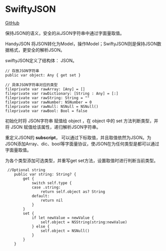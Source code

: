 # SwiftyJSON

[GitHub](https://github.com/SwiftyJSON/SwiftyJSON)

保持JSON的语义，安全的从JSON字符串中通过字面量取值。

HandyJSON 将JSON转化为Model，操作Model；SwiftyJSON则是保持JSON数据格式，更安全的解析JSON。

swiftyJSON定义了结构体： JSON。

```
// 存放JSON字符串
public var object: Any { get set }

// 具体JSON字符串对应的类型
fileprivate var rawArray: [Any] = []
fileprivate var rawDictionary: [String : Any] = [:]
fileprivate var rawString: String = ""
fileprivate var rawNumber: NSNumber = 0
fileprivate var rawNull: NSNull = NSNull()
fileprivate var rawBool: Bool = false
```

初始化时将 JSON字符串 赋值给 object ，在 object 中的 set 方法判断类型，并将 JSON 赋值给该属性，递归解析JSON字符串。

重定义JSON的 **subscript**， 可以通过下标取值，并且取值依然为JSON。为JSON添加Array、dic、bool等字面量协议，使JSON在为任何类型是都可以通过字面量取值。

为各个类型添加可选类型，并重写get set方法，设置取值时进行判断当前类型。
```
 //Optional string
    public var string: String? {
        get {
            switch self.type {
            case .string:
                return self.object as? String
            default:
                return nil
            }
        }
        set {
            if let newValue = newValue {
                self.object = NSString(string:newValue)
            } else {
                self.object = NSNull()
            }
        }
    }

```